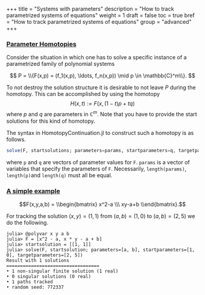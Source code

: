 +++
title = "Systems with parameters"
description = "How to track parametrized systems of equations"
weight = 1
draft = false
toc = true
bref = "How to track parametrized systems of equations"
group = "advanced"
+++




<h3 class="section-head" id="parameter*homotopies"><a href="#parameter*homotopies">Parameter Homotopies</a></h3>


Consider the situation in which one has to solve a specific instance of a parametrized family of polynomial systems


$$
P = \\{F(x,p) = (f_1(x,p), \ldots, f_n(x,p)) \mid p \in \mathbb{C}^m\\}.
$$


To not destroy the solution structure it is desirable to not leave $P$ during the homotopy.
This can be accomplished by using the homotopy
$$H(x,t) := F(x, (1-t)p + tq)$$
where $p$ and $q$ are parameters in $\mathbb{C}^m$.
Note that you have to provide the start solutions for this kind of homotopy.

The syntax in HomotopyContinuation.jl to construct such a homotopy is as follows.

```julia
solve(F, startsolutions; parameters=params, startparameters=q, targetparameters=p)
```

where `p` and `q` are vectors of parameter values for ``F``.
`params` is a vector of variables that specify the parameters of `F`.
Necessarily, `length(params)`,  `length(p)`and `length(q)` must all be equal.


<h3 class="section-head" id="simple-example"><a href="#simple-example">A simple example</a></h3>

$$F(x,y,a,b) = \\begin{bmatrix} x^2-a \\\ xy-a+b \\end{bmatrix}.$$

For tracking the solution $(x,y) = (1,1)$ from $(a,b) = (1,0)$ to $(a,b) = (2,5)$ we do the following.

```julia-repl
julia> @polyvar x y a b
julia> F = [x^2 - a, x * y - a + b]
julia> startsolution = [[1, 1]]
julia> solve(F, startsolution; parameters=[a, b], startparameters=[1, 0], targetparameters=[2, 5])
Result with 1 solutions
==================================
• 1 non-singular finite solution (1 real)
• 0 singular solutions (0 real)
• 1 paths tracked
• random seed: 772337
```
